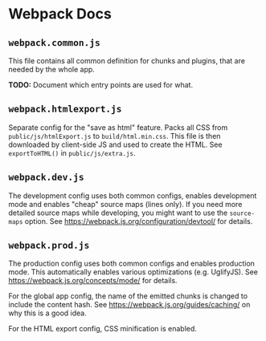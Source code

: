 # Webpack Docs
## `webpack.common.js`
This file contains all common definition for chunks and plugins, that are needed by the whole app.

**TODO:** Document which entry points are used for what.

## `webpack.htmlexport.js`
Separate config for the "save as html" feature.
Packs all CSS from `public/js/htmlExport.js` to `build/html.min.css`.
This file is then downloaded by client-side JS and used to create the HTML.
See `exportToHTML()` in `public/js/extra.js`.


## `webpack.dev.js`
The development config uses both common configs, enables development mode and enables "cheap" source maps (lines only).
If you need more detailed source maps while developing, you might want to use the `source-maps` option.
See https://webpack.js.org/configuration/devtool/ for details.

## `webpack.prod.js`
The production config uses both common configs and enables production mode.
This automatically enables various optimizations (e.g. UglifyJS). See https://webpack.js.org/concepts/mode/ for details.

For the global app config, the name of the emitted chunks is changed to include the content hash.
See https://webpack.js.org/guides/caching/ on why this is a good idea.
 
For the HTML export config, CSS minification is enabled.
